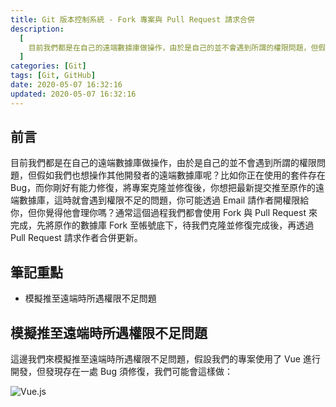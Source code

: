 ```yaml
---
title: Git 版本控制系統 - Fork 專案與 Pull Request 請求合併
description:
  [
    目前我們都是在自己的遠端數據庫做操作，由於是自己的並不會遇到所謂的權限問題，但假如我們也想操作其他開發者的遠端數據庫呢？比如你正在使用的套件存在 Bug，而你剛好有能力修復，將專案克隆並修復後，你想把最新提交推至原作的遠端數據庫，這時就會遇到權限不足的問題，你可能透過 Email 請作者開權限給你，但你覺得他會理你嗎？通常這個過程我們都會使用 Fork 與 Pull Request 來完成，先將原作的數據庫 Fork 至帳號底下，待我們克隆並修復完成後，再透過 Pull Request 請求作者合併更新。,
  ]
categories: [Git]
tags: [Git, GitHub]
date: 2020-05-07 16:32:16
updated: 2020-05-07 16:32:16
---
```


## 前言

目前我們都是在自己的遠端數據庫做操作，由於是自己的並不會遇到所謂的權限問題，但假如我們也想操作其他開發者的遠端數據庫呢？比如你正在使用的套件存在 Bug，而你剛好有能力修復，將專案克隆並修復後，你想把最新提交推至原作的遠端數據庫，這時就會遇到權限不足的問題，你可能透過 Email 請作者開權限給你，但你覺得他會理你嗎？通常這個過程我們都會使用 Fork 與 Pull Request 來完成，先將原作的數據庫 Fork 至帳號底下，待我們克隆並修復完成後，再透過 Pull Request 請求作者合併更新。

## 筆記重點

- 模擬推至遠端時所遇權限不足問題

## 模擬推至遠端時所遇權限不足問題

這邊我們來模擬推至遠端時所遇權限不足問題，假設我們的專案使用了 Vue 進行開發，但發現存在一處 Bug 須修復，我們可能會這樣做：

![Vue.js](https://i.imgur.com/mTLV1iZ.png)
